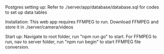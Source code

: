 Postgres setting up:
Refer to ./server/app/database/database.sql for codes to set up data tables

Installation:
This web app requires FFMPEG to run. Download FFMPEG and store it in ./server/camera/videos

Start up:
Navigate to root folder, run "npm run go" to start. For FFMPEG to run, nav to server folder, run "npm run begin" to start FFMPEG file conversion.
